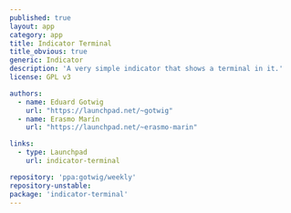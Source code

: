 ```yaml
---
published: true
layout: app
category: app
title: Indicator Terminal
title_obvious: true
generic: Indicator
description: 'A very simple indicator that shows a terminal in it.'
license: GPL v3

authors: 
  - name: Eduard Gotwig
    url: "https://launchpad.net/~gotwig"
  - name: Erasmo Marín
    url: "https://launchpad.net/~erasmo-marin"

links:
  - type: Launchpad
    url: indicator-terminal

repository: 'ppa:gotwig/weekly'
repository-unstable:
package: 'indicator-terminal'
---
```

